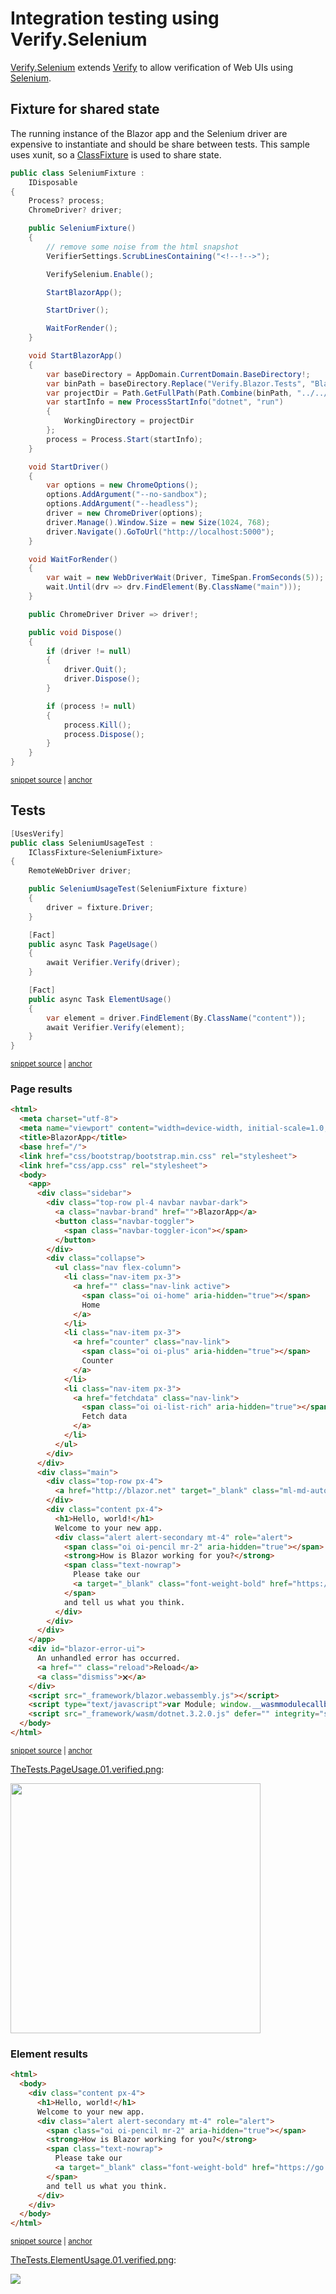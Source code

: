<!--
GENERATED FILE - DO NOT EDIT
This file was generated by [MarkdownSnippets](https://github.com/SimonCropp/MarkdownSnippets).
Source File: /docs/integration.source.md
To change this file edit the source file and then run MarkdownSnippets.
-->

# Integration testing using Verify.Selenium

[Verify.Selenium](https://github.com/VerifyTests/Verify.Selenium) extends [Verify](https://github.com/VerifyTests/Verify) to allow verification of Web UIs using [Selenium](https://www.selenium.dev/).


## Fixture for shared state

The running instance of the Blazor app and the Selenium driver are expensive to instantiate and should be share between tests. This sample uses xunit, so a [ClassFixture](https://xunit.net/docs/shared-context.html#class-fixture) is used to share state.

<!-- snippet: SeleniumFixture -->
<a id='snippet-seleniumfixture'/></a>
```cs
public class SeleniumFixture :
    IDisposable
{
    Process? process;
    ChromeDriver? driver;

    public SeleniumFixture()
    {
        // remove some noise from the html snapshot
        VerifierSettings.ScrubLinesContaining("<!--!-->");

        VerifySelenium.Enable();

        StartBlazorApp();

        StartDriver();

        WaitForRender();
    }

    void StartBlazorApp()
    {
        var baseDirectory = AppDomain.CurrentDomain.BaseDirectory!;
        var binPath = baseDirectory.Replace("Verify.Blazor.Tests", "BlazorApp");
        var projectDir = Path.GetFullPath(Path.Combine(binPath, "../../"));
        var startInfo = new ProcessStartInfo("dotnet", "run")
        {
            WorkingDirectory = projectDir
        };
        process = Process.Start(startInfo);
    }

    void StartDriver()
    {
        var options = new ChromeOptions();
        options.AddArgument("--no-sandbox");
        options.AddArgument("--headless");
        driver = new ChromeDriver(options);
        driver.Manage().Window.Size = new Size(1024, 768);
        driver.Navigate().GoToUrl("http://localhost:5000");
    }

    void WaitForRender()
    {
        var wait = new WebDriverWait(Driver, TimeSpan.FromSeconds(5));
        wait.Until(drv => drv.FindElement(By.ClassName("main")));
    }

    public ChromeDriver Driver => driver!;

    public void Dispose()
    {
        if (driver != null)
        {
            driver.Quit();
            driver.Dispose();
        }

        if (process != null)
        {
            process.Kill();
            process.Dispose();
        }
    }
}
```
<sup><a href='/src/Verify.Blazor.Tests/IntegrationTest/SeleniumFixture.cs#L10-L78' title='File snippet `seleniumfixture` was extracted from'>snippet source</a> | <a href='#snippet-seleniumfixture' title='Navigate to start of snippet `seleniumfixture`'>anchor</a></sup>
<!-- endsnippet -->


## Tests

<!-- snippet: SeleniumUsageTest -->
<a id='snippet-seleniumusagetest'/></a>
```cs
[UsesVerify]
public class SeleniumUsageTest :
    IClassFixture<SeleniumFixture>
{
    RemoteWebDriver driver;

    public SeleniumUsageTest(SeleniumFixture fixture)
    {
        driver = fixture.Driver;
    }

    [Fact]
    public async Task PageUsage()
    {
        await Verifier.Verify(driver);
    }

    [Fact]
    public async Task ElementUsage()
    {
        var element = driver.FindElement(By.ClassName("content"));
        await Verifier.Verify(element);
    }
}
```
<sup><a href='/src/Verify.Blazor.Tests/IntegrationTest/SeleniumUsageTest.cs#L8-L35' title='File snippet `seleniumusagetest` was extracted from'>snippet source</a> | <a href='#snippet-seleniumusagetest' title='Navigate to start of snippet `seleniumusagetest`'>anchor</a></sup>
<!-- endsnippet -->


### Page results

<!-- snippet: SeleniumUsageTest.PageUsage.00.verified.html -->
<a id='snippet-SeleniumUsageTest.PageUsage.00.verified.html'/></a>
```html
<html>
  <meta charset="utf-8">
  <meta name="viewport" content="width=device-width, initial-scale=1.0, maximum-scale=1.0, user-scalable=no">
  <title>BlazorApp</title>
  <base href="/">
  <link href="css/bootstrap/bootstrap.min.css" rel="stylesheet">
  <link href="css/app.css" rel="stylesheet">
  <body>
    <app>
      <div class="sidebar">
        <div class="top-row pl-4 navbar navbar-dark">
          <a class="navbar-brand" href="">BlazorApp</a>
          <button class="navbar-toggler">
            <span class="navbar-toggler-icon"></span>
          </button>
        </div>
        <div class="collapse">
          <ul class="nav flex-column">
            <li class="nav-item px-3">
              <a href="" class="nav-link active">
                <span class="oi oi-home" aria-hidden="true"></span>
                Home
              </a>
            </li>
            <li class="nav-item px-3">
              <a href="counter" class="nav-link">
                <span class="oi oi-plus" aria-hidden="true"></span>
                Counter
              </a>
            </li>
            <li class="nav-item px-3">
              <a href="fetchdata" class="nav-link">
                <span class="oi oi-list-rich" aria-hidden="true"></span>
                Fetch data
              </a>
            </li>
          </ul>
        </div>
      </div>
      <div class="main">
        <div class="top-row px-4">
          <a href="http://blazor.net" target="_blank" class="ml-md-auto">About</a>
        </div>
        <div class="content px-4">
          <h1>Hello, world!</h1>
          Welcome to your new app.  
          <div class="alert alert-secondary mt-4" role="alert">
            <span class="oi oi-pencil mr-2" aria-hidden="true"></span>
            <strong>How is Blazor working for you?</strong>
            <span class="text-nowrap">
              Please take our
              <a target="_blank" class="font-weight-bold" href="https://go.microsoft.com/fwlink/?linkid=2127996">brief survey</a>
            </span>
            and tell us what you think.
          </div>
        </div>
      </div>
    </app>
    <div id="blazor-error-ui">
      An unhandled error has occurred.
      <a href="" class="reload">Reload</a>
      <a class="dismiss">🗙</a>
    </div>
    <script src="_framework/blazor.webassembly.js"></script>
    <script type="text/javascript">var Module; window.__wasmmodulecallback__(); delete window.__wasmmodulecallback__;</script>
    <script src="_framework/wasm/dotnet.3.2.0.js" defer="" integrity="sha256-mPoqx7XczFHBWk3gRNn0hc9ekG1OvkKY4XiKRY5Mj5U=" crossorigin="anonymous"></script>
  </body>
</html>
```
<sup><a href='/src/Verify.Blazor.Tests/IntegrationTest/SeleniumUsageTest.PageUsage.00.verified.html#L1-L68' title='File snippet `SeleniumUsageTest.PageUsage.00.verified.html` was extracted from'>snippet source</a> | <a href='#snippet-SeleniumUsageTest.PageUsage.00.verified.html' title='Navigate to start of snippet `SeleniumUsageTest.PageUsage.00.verified.html`'>anchor</a></sup>
<!-- endsnippet -->

[TheTests.PageUsage.01.verified.png](/src/Verify.Blazor.Tests/IntegrationTest/SeleniumUsageTest.PageUsage.01.verified.png):

<img src="/src/Verify.Blazor.Tests/IntegrationTest/SeleniumUsageTest.PageUsage.01.verified.png" width="400px">


### Element results

<!-- snippet: SeleniumUsageTest.ElementUsage.00.verified.html -->
<a id='snippet-SeleniumUsageTest.ElementUsage.00.verified.html'/></a>
```html
<html>
  <body>
    <div class="content px-4">
      <h1>Hello, world!</h1>
      Welcome to your new app.  
      <div class="alert alert-secondary mt-4" role="alert">
        <span class="oi oi-pencil mr-2" aria-hidden="true"></span>
        <strong>How is Blazor working for you?</strong>
        <span class="text-nowrap">
          Please take our
          <a target="_blank" class="font-weight-bold" href="https://go.microsoft.com/fwlink/?linkid=2127996">brief survey</a>
        </span>
        and tell us what you think.
      </div>
    </div>
  </body>
</html>
```
<sup><a href='/src/Verify.Blazor.Tests/IntegrationTest/SeleniumUsageTest.ElementUsage.00.verified.html#L1-L17' title='File snippet `SeleniumUsageTest.ElementUsage.00.verified.html` was extracted from'>snippet source</a> | <a href='#snippet-SeleniumUsageTest.ElementUsage.00.verified.html' title='Navigate to start of snippet `SeleniumUsageTest.ElementUsage.00.verified.html`'>anchor</a></sup>
<!-- endsnippet -->

[TheTests.ElementUsage.01.verified.png](/src/Verify.Blazor.Tests/IntegrationTest/SeleniumUsageTest.ElementUsage.01.verified.png):

<img src="/src/Verify.Blazor.Tests/IntegrationTest/SeleniumUsageTest.ElementUsage.01.verified.png">